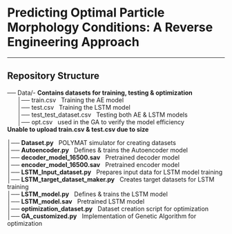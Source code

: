 # Predicting Optimal Particle Morphology Conditions: A Reverse Engineering Approach


---

##  Repository Structure

──  Data/- **Contains datasets for training, testing & optimization** <br>
      &nbsp;  &nbsp;&nbsp;  &nbsp;│──  train.csv &nbsp; Training the AE model <br>
      &nbsp;  &nbsp;&nbsp;  &nbsp;│──  test.csv &nbsp; Training the LSTM model<br>
      &nbsp;  &nbsp;&nbsp;  &nbsp;│── test_test_dataset.csv &nbsp; Testing both AE & LSTM models<br>
      &nbsp;  &nbsp;&nbsp;  &nbsp;│── opt.csv &nbsp; used in the GA to verify the model efficiency<br>
      **Unable to upload train.csv & test.csv due to size<br>**
      
│──  **Dataset.py** &nbsp; POLYMAT simulator for creating datasets<br>
│──  **Autoencoder.py** &nbsp; Defines & trains the Autoencoder model<br>
│──  **decoder_model_16500.sav** &nbsp; Pretrained decoder model<br>
│──  **encoder_model_16500.sav** &nbsp; Pretrained encoder model<br>
│──  **LSTM_Input_dataset.py** &nbsp; Prepares input data for LSTM model training<br>
│──  **LSTM_target_dataset_maker.py** &nbsp; Creates target datasets for LSTM training<br>
│──  **LSTM_model.py** &nbsp; Defines & trains the LSTM model<br>
│──  **LSTM_model.sav** &nbsp; Pretrained LSTM model<br>
│──  **optimization_dataset.py** &nbsp; Dataset creation script for optimization<br>
│──  **GA_customized.py** &nbsp; Implementation of Genetic Algorithm for optimization<br>




